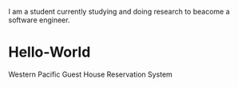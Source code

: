 I am a student currently studying and doing research to beacome a software engineer.
# Hello-World
Western Pacific Guest House Reservation System
